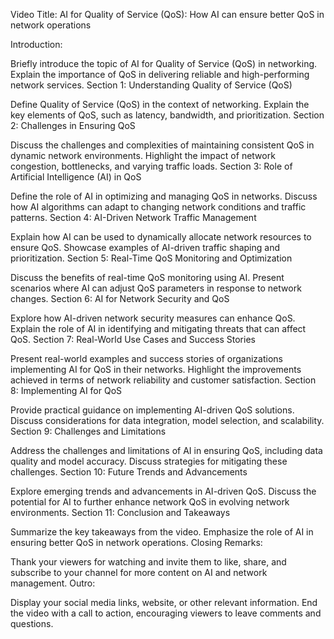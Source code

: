 Video Title: AI for Quality of Service (QoS): How AI can ensure better QoS in network operations

Introduction:

Briefly introduce the topic of AI for Quality of Service (QoS) in networking.
Explain the importance of QoS in delivering reliable and high-performing network services.
Section 1: Understanding Quality of Service (QoS)

Define Quality of Service (QoS) in the context of networking.
Explain the key elements of QoS, such as latency, bandwidth, and prioritization.
Section 2: Challenges in Ensuring QoS

Discuss the challenges and complexities of maintaining consistent QoS in dynamic network environments.
Highlight the impact of network congestion, bottlenecks, and varying traffic loads.
Section 3: Role of Artificial Intelligence (AI) in QoS

Define the role of AI in optimizing and managing QoS in networks.
Discuss how AI algorithms can adapt to changing network conditions and traffic patterns.
Section 4: AI-Driven Network Traffic Management

Explain how AI can be used to dynamically allocate network resources to ensure QoS.
Showcase examples of AI-driven traffic shaping and prioritization.
Section 5: Real-Time QoS Monitoring and Optimization

Discuss the benefits of real-time QoS monitoring using AI.
Present scenarios where AI can adjust QoS parameters in response to network changes.
Section 6: AI for Network Security and QoS

Explore how AI-driven network security measures can enhance QoS.
Explain the role of AI in identifying and mitigating threats that can affect QoS.
Section 7: Real-World Use Cases and Success Stories

Present real-world examples and success stories of organizations implementing AI for QoS in their networks.
Highlight the improvements achieved in terms of network reliability and customer satisfaction.
Section 8: Implementing AI for QoS

Provide practical guidance on implementing AI-driven QoS solutions.
Discuss considerations for data integration, model selection, and scalability.
Section 9: Challenges and Limitations

Address the challenges and limitations of AI in ensuring QoS, including data quality and model accuracy.
Discuss strategies for mitigating these challenges.
Section 10: Future Trends and Advancements

Explore emerging trends and advancements in AI-driven QoS.
Discuss the potential for AI to further enhance network QoS in evolving network environments.
Section 11: Conclusion and Takeaways

Summarize the key takeaways from the video.
Emphasize the role of AI in ensuring better QoS in network operations.
Closing Remarks:

Thank your viewers for watching and invite them to like, share, and subscribe to your channel for more content on AI and network management.
Outro:

Display your social media links, website, or other relevant information.
End the video with a call to action, encouraging viewers to leave comments and questions.